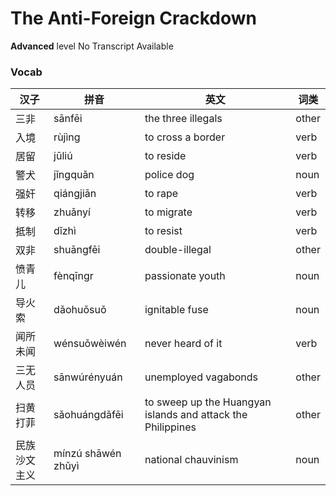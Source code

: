 # The Anti-Foreign Crackdown
**Advanced** level
No Transcript Available
### Vocab
|汉子|拼音|英文|词类|
|----|----|----|----|
|三非|sānfēi|the three illegals|other|
|入境|rùjìng|to cross a border|verb|
|居留|jūliú|to reside|verb|
|警犬|jǐngquǎn|police dog|noun|
|强奸|qiángjiān|to rape|verb|
|转移|zhuǎnyí|to migrate|verb|
|抵制|dǐzhì|to resist|verb|
|双非|shuāngfēi|double-illegal|other|
|愤青儿|fènqīngr|passionate youth|noun|
|导火索|dǎohuǒsuǒ|ignitable fuse|noun|
|闻所未闻|wénsuǒwèiwén|never heard of it|verb|
|三无人员|sānwúrényuán|unemployed vagabonds|other|
|扫黄打菲|sǎohuángdǎfēi|to sweep up the Huangyan islands and attack the Philippines|other|
|民族沙文主义|mínzú shāwén zhǔyì|national chauvinism|noun|